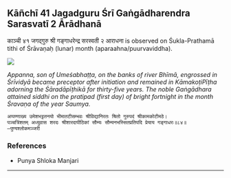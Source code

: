 ## Kāñchī 41 Jagadguru Śrī Gaṅgādharendra Sarasvatī 2 Ārādhanā
काञ्ची ४१ जगद्गुरु श्री गङ्गाधरेन्द्र सरस्वती २ आराधना is observed on Śukla-Prathamā tithi of Śrāvaṇaḥ (lunar) month (aparaahna/puurvaviddha).

![](https://github.com/sanskrit-coders/jyotisha/blob/master/jyotisha/panchangam/temporal/festival/images/kanchi-jagadgurus/jagadguru-41.jpg)

_Appanna, son of Umeśabhaṭṭa, on the banks of river Bhīmā, engrossed in Śrīvidyā became preceptor after initiation and remained in KāmakoṭiPīṭha adorning the Śāradāpīṭhikā for thirty-five years. The noble Gaṅgādhara attained siddhi on the pratipad (first day) of bright fortnight in the month Śravaṇa of the year Saumya._

```
अप्पण्णाख्य उमेशभट्टतनयो भीमातटीसम्भवः श्रीविद्यानिरतः श्रितो गुरुपदं श्रीकामकोटीमठे।
पञ्चत्रिंशतम् अध्युवास शरदः श्रीशारदापीठिकां सौम्यः सौम्यनभस्सितप्रतिपदि प्रेयाय गङ्गाधरः॥८४॥
—पुण्यश्लोकमञ्जरी
```
### References
* Punya Shloka Manjari


---
